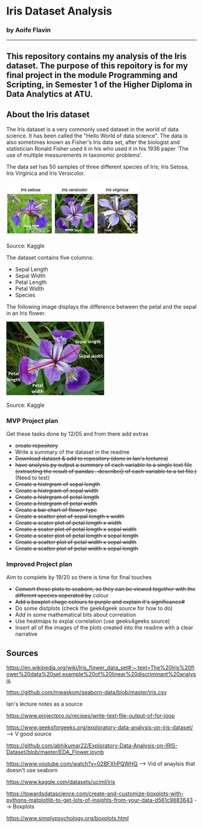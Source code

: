 # Iris Dataset Analysis
### by Aoife Flavin 
---
This repository contains my analysis of the Iris dataset. The purpose of this repoitory is for my final project in the module Programming and Scripting, in Semester 1 of the Higher Diploma in Data Analytics at ATU.
---
## About the Iris dataset
The Iris dataset is a very commonly used dataset in the world of data science. It has been called the "Hello World of data science". The data is also sometimes known as  Fisher's Iris data set, after the biologist and statistician Ronald Fisher used it in his who used it in his 1936 paper 'The use of multiple measurements in taxonomic problems'.

The data set has 50 samples of three different species of Iris; Iris Setosa, Iris Virginica and Iris Versicolor.

![Plot Image](iris_species.jpeg)

Source: Kaggle


The dataset contains five columns:
* Sepal Length 
* Sepal Width
* Petal Length
* Petal Width
* Species

The following image displays the difference between the petal and the sepal in an Iris flower.

![Plot Image](petal_and_sepal_dimensions.jpeg)

Source: Kaggle





### MVP Project plan
Get these tasks done by 12/05 and from there add extras
* ~~create repository~~
* Write a summary of the dataset in the readme
* ~~Download dataset & add to repository (done in Ian's lectures)~~
* ~~have analysis.py output a summary of each variable to a single text file (extracting the result of pandas . describe() of each variable to a txt file.)~~ (Need to test)
* ~~Create a histrgram of sepal length~~
* ~~Create a histrgram of sepal width~~
* ~~Create a histrgram of petal length~~
* ~~Create a histrgram of petal width~~
* ~~Create a bar chart of flower type~~
* ~~Create a scatter plot of sepal length x width~~
* ~~Create a scater plot of petal length x width~~
* ~~Create a scater plot of petal length x sepal width~~
* ~~Create a scater plot of petal length x sepal length~~
* ~~Create a scatter plot of petal width x sepal width~~
* ~~Create a scatter plot of petal width x sepal length~~
### Improved Project plan
Aim to complete by 19/20 so there is time for final touches
* ~~Convert these plots to seaborn, so they can be viewed together with the different species seperated by~~ colour
* ~~Add a boxplot chage colours to purple and explain it's significance#~~
* Do some distplots (check the geek4geek source for how to do)
* Add in some mathematical bits about correlation
* Use heatmaps to explai correlation (use geeks4geeks source)
* Insert all of the images of the plots created into the readme with a clear narrative

## Sources
https://en.wikipedia.org/wiki/Iris_flower_data_set#:~:text=The%20Iris%20flower%20data%20set,example%20of%20linear%20discriminant%20analysis.

https://github.com/mwaskom/seaborn-data/blob/master/iris.csv

Ian's lecture notes as a source

https://www.projectpro.io/recipes/write-text-file-output-of-for-loop

https://www.geeksforgeeks.org/exploratory-data-analysis-on-iris-dataset/ --> V good source

https://github.com/abhikumar22/Exploratory-Data-Analysis-on-IRIS-Dataset/blob/master/EDA_Flower.ipynb

https://www.youtube.com/watch?v=02BFXhPQWHQ --> Vid of anaylsis that doesn't use seaborn

https://www.kaggle.com/datasets/uciml/iris

https://towardsdatascience.com/create-and-customize-boxplots-with-pythons-matplotlib-to-get-lots-of-insights-from-your-data-d561c9883643 --> Boxplots

https://www.simplypsychology.org/boxplots.html

